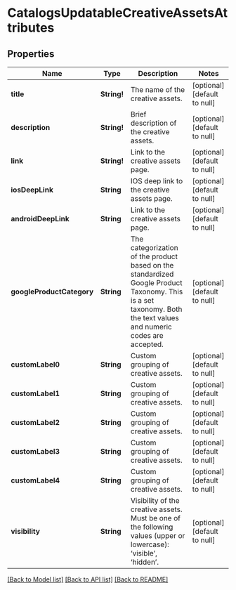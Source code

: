 # CatalogsUpdatableCreativeAssetsAttributes

## Properties
Name | Type | Description | Notes
------------ | ------------- | ------------- | -------------
**title** | **String!** | The name of the creative assets. | [optional] [default to null]
**description** | **String!** | Brief description of the creative assets. | [optional] [default to null]
**link** | **String!** | Link to the creative assets page. | [optional] [default to null]
**iosDeepLink** | **String** | IOS deep link to the creative assets page. | [optional] [default to null]
**androidDeepLink** | **String** | Link to the creative assets page. | [optional] [default to null]
**googleProductCategory** | **String** | The categorization of the product based on the standardized Google Product Taxonomy. This is a set taxonomy. Both the text values and numeric codes are accepted. | [optional] [default to null]
**customLabel0** | **String** | Custom grouping of creative assets. | [optional] [default to null]
**customLabel1** | **String** | Custom grouping of creative assets. | [optional] [default to null]
**customLabel2** | **String** | Custom grouping of creative assets. | [optional] [default to null]
**customLabel3** | **String** | Custom grouping of creative assets. | [optional] [default to null]
**customLabel4** | **String** | Custom grouping of creative assets. | [optional] [default to null]
**visibility** | **String** | Visibility of the creative assets. Must be one of the following values (upper or lowercase): ‘visible’, ‘hidden’. | [optional] [default to null]

[[Back to Model list]](../README.md#documentation-for-models) [[Back to API list]](../README.md#documentation-for-api-endpoints) [[Back to README]](../README.md)


